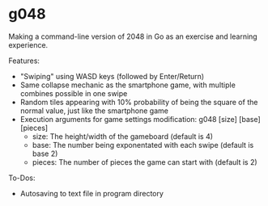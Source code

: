 # g048
Making a command-line version of 2048 in Go as an exercise and learning experience.

Features:
 - "Swiping" using WASD keys (followed by Enter/Return)
 - Same collapse mechanic as the smartphone game, with multiple combines possible in one swipe
 - Random tiles appearing with 10% probability of being the square of the normal value, just like the smartphone game
 - Execution arguments for game settings modification: g048 [size] [base] [pieces]
    - size: The height/width of the gameboard (default is 4)
    - base: The number being exponentated with each swipe (default is base 2)
    - pieces: The number of pieces the game can start with (default is 2)
 
To-Dos:
 - Autosaving to text file in program directory

